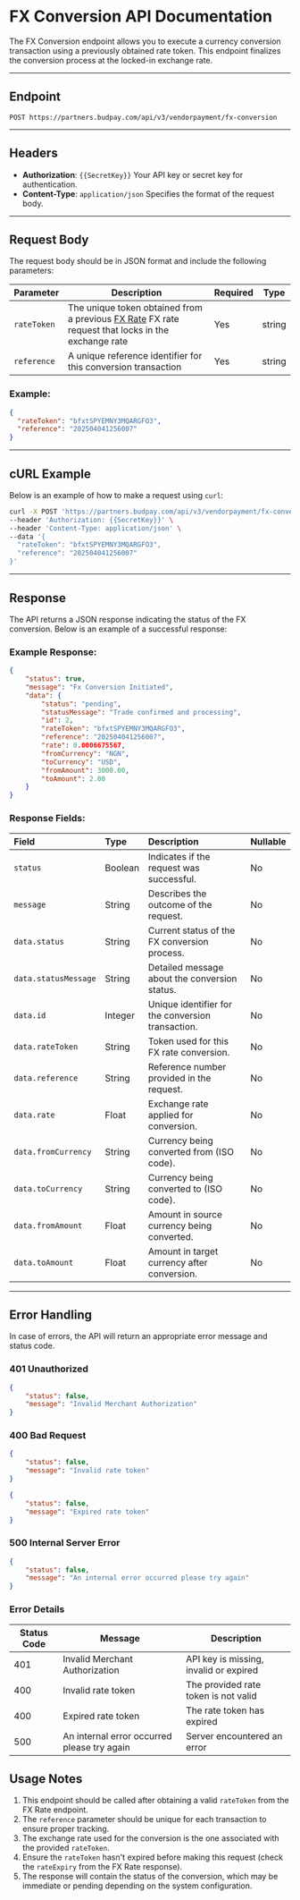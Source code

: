 # FX Conversion API Documentation

The FX Conversion endpoint allows you to execute a currency conversion transaction using a previously obtained rate token. This endpoint finalizes the conversion process at the locked-in exchange rate.

---

## **Endpoint**

```
POST https://partners.budpay.com/api/v3/vendorpayment/fx-conversion
```

---

## **Headers**

- **Authorization**: `{{SecretKey}}`
Your API key or secret key for authentication.
- **Content-Type**: `application/json`
Specifies the format of the request body.

---

## **Request Body**

The request body should be in JSON format and include the following parameters:


| Parameter | Description | Required | Type |
|-----------|-------------|----------|------|
| `rateToken` | The unique token obtained from a previous [FX Rate](./FX_Rate.md) FX rate request that locks in the exchange rate | Yes | string |
| `reference` | A unique reference identifier for this conversion transaction | Yes | string |


### Example:

```json
{
  "rateToken": "bfxtSPYEMNY3MQARGFO3",
  "reference": "202504041256007"
}
```

---

## **cURL Example**

Below is an example of how to make a request using `curl`:

```bash
curl -X POST 'https://partners.budpay.com/api/v3/vendorpayment/fx-conversion' \
--header 'Authorization: {{SecretKey}}' \
--header 'Content-Type: application/json' \
--data '{
  "rateToken": "bfxtSPYEMNY3MQARGFO3",
  "reference": "202504041256007"
}'
```

---

## **Response**

The API returns a JSON response indicating the status of the FX conversion. Below is an example of a successful response:

### Example Response:

```json
{
    "status": true,
    "message": "Fx Conversion Initiated",
    "data": {
        "status": "pending",
        "statusMessage": "Trade confirmed and processing",
        "id": 2,
        "rateToken": "bfxtSPYEMNY3MQARGFO3",
        "reference": "202504041256007",
        "rate": 0.0006675567,
        "fromCurrency": "NGN",
        "toCurrency": "USD",
        "fromAmount": 3000.00,
        "toAmount": 2.00
    }
}
```


### Response Fields:
| Field | Type | Description | Nullable |
| :-- | :-- | :-- | :-- |
| `status` | Boolean | Indicates if the request was successful. | No |
| `message` | String | Describes the outcome of the request. | No |
| `data.status` | String | Current status of the FX conversion process. | No |
| `data.statusMessage` | String | Detailed message about the conversion status. | No |
| `data.id` | Integer | Unique identifier for the conversion transaction. | No |
| `data.rateToken` | String | Token used for this FX rate conversion. | No |
| `data.reference` | String | Reference number provided in the request. | No |
| `data.rate` | Float | Exchange rate applied for conversion. | No |
| `data.fromCurrency` | String | Currency being converted from (ISO code). | No |
| `data.toCurrency` | String | Currency being converted to (ISO code). | No |
| `data.fromAmount` | Float | Amount in source currency being converted. | No |
| `data.toAmount` | Float | Amount in target currency after conversion. | No |

---

## **Error Handling**

In case of errors, the API will return an appropriate error message and status code.


### 401 Unauthorized
```json
{
    "status": false,
    "message": "Invalid Merchant Authorization"
}
```

### 400 Bad Request
```json
{
    "status": false,
    "message": "Invalid rate token"
}
```

```json
{
    "status": false,
    "message": "Expired rate token"
}
```

### 500 Internal Server Error
```json
{
    "status": false,
    "message": "An internal error occurred please try again"
}
```

### Error Details
| Status Code | Message | Description |
|------------|---------|-------------|
| 401 | Invalid Merchant Authorization | API key is missing, invalid or expired |
| 400 | Invalid rate token | The provided rate token is not valid |
| 400 | Expired rate token | The rate token has expired |
| 500 | An internal error occurred please try again | Server encountered an error |


## Usage Notes

1. This endpoint should be called after obtaining a valid `rateToken` from the FX Rate endpoint.
2. The `reference` parameter should be unique for each transaction to ensure proper tracking.
3. The exchange rate used for the conversion is the one associated with the provided `rateToken`.
4. Ensure the `rateToken` hasn't expired before making this request (check the `rateExpiry` from the FX Rate response).
5. The response will contain the status of the conversion, which may be immediate or pending depending on the system configuration.